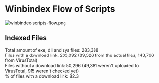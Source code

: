 # Winbindex Flow of Scripts

![winbindex-scripts-flow.png](winbindex-scripts-flow.png)

## Indexed Files

<!--FileStats-->
Total amount of exe, dll and sys files: 283,388  
Files with a download link: 233,092 (89,326 from the actual files, 143,766 from VirusTotal)  
Files without a download link: 50,296 (49,381 weren't uploaded to VirusTotal, 915 weren't checked yet)  
% of files with a download link: 82.3  
<!--/FileStats-->
